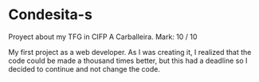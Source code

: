 # Condesita-s
Proyect about my TFG in CIFP A Carballeira. Mark: 10 / 10

My first project as a web developer. As I was creating it, I realized that the code could be made a thousand times better, but this had a deadline so I decided to continue and not change the code.
